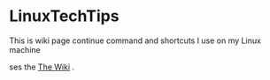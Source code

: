 # LinuxTechTips
This is wiki page continue command and shortcuts I use on my Linux machine

ses the <a href="/wiki">The Wiki<a/> .
